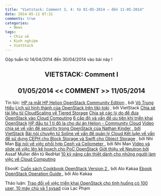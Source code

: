 ```yaml
---
title: "Vietstack: Comment 3, 4: từ 01-05-2014 – đến 11-05-2014"
date: 2014-05-11 07:31
comments: true
categories: 
  - News
tags: 
  - Chia sẻ
  - Kinh nghiệm
  - VietStack
---
```

Gộp tuần từ 14/04/2014 đến 30/04/2014 vào bài này !

<h2 style="text-align:center;">VIETSTACK: Comment I</h2>
<h2 style="text-align:center;">01/05/2014 &lt;&lt; COMMENT &gt;&gt; 11/05/2014</h2>
<!--more-->
Tin tức: 
<a href="https://www.facebook.com/groups/vietstack/permalink/477438905723187/" target="_blank">HP ra mắt HP Helion OpenStack Community Edition</a> , bởi <a href="https://www.facebook.com/hieuvotrung91?fref=nf" target="_blank">Võ Trung Hiếu</a>
<a href="https://www.facebook.com/groups/vietstack/permalink/476783445788733/" target="_blank">Lịch sử hình thành của OpenStack trên tiki-toki</a> , bởi VietStack 
<a href="https://www.facebook.com/photo.php?fbid=1422363578032896&amp;set=gm.476188135848264&amp;type=1" target="_blank">Chia sẻ tài liệu từ CloudScaling về Tiered Storage</a>
<a href="https://www.facebook.com/photo.php?fbid=1422362234699697&amp;set=gm.476185529181858&amp;type=1" target="_blank">Chia sẻ các lý do để đưa OpenStack vào Cloud Computing</a>
<a href="https://www.facebook.com/photo.php?fbid=1422360024699918&amp;set=gm.476181585848919&amp;type=1" target="_blank">6 cấp độ và vấn đề ưu tiên khí triển khai OpenStack</a>
<a href="https://www.facebook.com/groups/vietstack/permalink/475722915894786/" target="_blank">HP đầu tư 1 tỉ đô la cho dư án Helion - Community Cloud</a>
<a href="https://www.facebook.com/groups/vietstack/permalink/475700719230339/" target="_blank">Video chia sẻ về vấn đề security trong OpenStack của Nathan Kinder , bởi VietStack</a>
<a href="https://www.facebook.com/groups/vietstack/permalink/475320182601726/" target="_blank">Bài nói chuyện từ Soline về vấn đề quản lý Cloud  </a>
<a href="https://www.facebook.com/groups/vietstack/permalink/475065179293893/" target="_blank">Kết luận về vấn đề sử dụng CEPH cho Block Storage và Swift cho Object Storage</a> , bởi Nhi Man
<a href="https://www.facebook.com/groups/vietstack/permalink/475098879290523/" target="_blank">Bài nói về việc phối hợp Ceph và Ceilometer </a>, bởi Nhi Man
<a href="https://www.facebook.com/groups/vietstack/permalink/474897172644027/" target="_blank">Video và slide về việc lên kế hoạch cho PoC OpenStack</a>
<a href="https://www.facebook.com/groups/vietstack/permalink/474313272702417/" target="_blank">Giới thiệu về Neutron bởi </a>Assaf Muller đến từ RedHat
<a href="https://www.facebook.com/groups/vietstack/permalink/476410399159371/" target="_blank">10 kỹ năng cần thiết dành cho những người làm việc về Cloud Computing
</a>

EbooK:
<a href="https://www.facebook.com/groups/vietstack/475080022625742/" target="_blank">Cuốn sách Cookbook OpenStack Version 2 </a>, bởi  Alo Kakaa
<a href="https://www.facebook.com/groups/vietstack/475080289292382/" target="_blank">Ebook OpenStack Operation Guide </a>, bởi Alo Kakaa

Thảo luận:
<a href="https://www.facebook.com/groups/vietstack/permalink/474034006063677/" target="_blank">Trao đổi về việc triển khai OpenStack cho tình huống có 100 user, 10 máy chủ và 1 sysad</a> của Lạc Phạm

